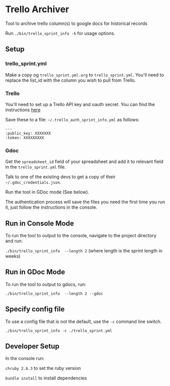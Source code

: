 # Trello Archiver

Tool to archive trello column(s) to google docs for historical records

Run `./bin/trello_sprint_info -h` for usage options.

## Setup

### trello_sprint.yml

Make a copy og `trello_sprint.yml.org` to `trello_sprint.yml`. You'll need to replace the list_id with the column you wish to pull from Trello.

### Trello

You'll need to set up a Trello API key and oauth secret. You can find the instructions [here](https://trello.com/app-key)

Save these to a file: `~/.trello_auth_sprint_info.yml` as follows:

```
---
:public_key: XXXXXXX
:token: XXXXXXXXX
```

### Gdoc

Get the `spreadsheet_id` field of your spreadsheet and add it to relevant field in the `trello_sprint.yml` file.

Talk to one of the existing devs to get a copy of their `~/.gdoc_credentials.json`.

Run the tool in GDoc mode (See below).

The authentication process will save the files you need the first time you run it, just follow the instructions in the console.

## Run in Console Mode

To run the tool to output to the console, navigate to the project directory and run:

`./bin/trello_sprint_info  --length 2` (where length is the sprint length in weeks)

## Run in GDoc Mode

To run the tool to output to gdocs, run:

`./bin/trello_sprint_info  --length 2 --gdoc`

## Specify config file

To use a config file that is not the default, use the `-c` command line switch.

`./bin/trello_sprint_info -c ./trello_sprint.yml`

## Developer Setup

In the console run:

`chruby 2.6.3` to set the ruby version

`bundle install` to install dependencies
